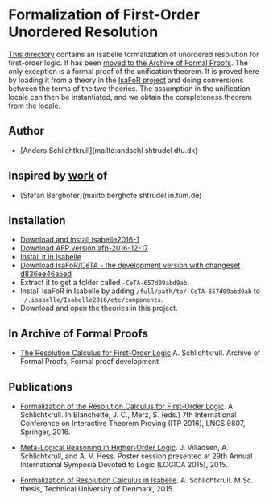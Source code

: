 # Formalization of First-Order Unordered Resolution #

[This directory](https://bitbucket.org/isafol/isafol/src/master/Unordered_Resolution/) contains an Isabelle formalization of unordered resolution for first-order logic. It has been [moved to the Archive of Formal Proofs](https://www.isa-afp.org/entries/Resolution_FOL.shtml). The only exception is a formal proof of the unification theorem. It is proved here by loading it from a theory in the [IsaFoR project](http://cl-informatik.uibk.ac.at/software/ceta/) and doing conversions between the terms of the two theories. The assumption in the unification locale can then be instantiated, and we obtain the completeness theorem from the locale.

## Author ##

* [Anders Schlichtkrull](mailto:andschl shtrudel dtu.dk)

## Inspired by [work](http://afp.sourceforge.net/entries/FOL-Fitting.shtml) of ##

* [Stefan Berghofer](mailto:berghofe shtrudel in.tum.de)

## Installation ##
* [Download and install Isabelle2016-1](https://isabelle.in.tum.de)
* [Download AFP version afp-2016-12-17](https://sourceforge.net/projects/afp/files/afp-Isabelle2016-1/)
* [Install it in Isabelle](https://www.isa-afp.org/using.shtml)
* [Download IsaFoR/CeTA - the development version with changeset d836ee46a5ed](http://cl2-informatik.uibk.ac.at/rewriting/mercurial.cgi/IsaFoR/archive/d836ee46a5ed.tar.bz2)
* Extract it to get a folder called `-CeTA-657d09abd9ab`.
* Install IsaFoR in Isabelle by adding `/full/path/to/-CeTA-657d09abd9ab` to `~/.isabelle/Isabelle2016/etc/components`.
* Download and open the theories in this project.

## In Archive of Formal Proofs ##

* [The Resolution Calculus for First-Order Logic](https://www.isa-afp.org/entries/Resolution_FOL.shtml)
  A. Schlichtkrull.
  Archive of Formal Proofs, Formal proof development

## Publications ##

* [Formalization of the Resolution Calculus for First-Order Logic](http://orbit.dtu.dk/files/126069253/typeinst.pdf).
  A. Schlichtkrull.
  In Blanchette, J. C., Merz, S. (eds.) 7th International Conference on Interactive Theorem Proving (ITP 2016), LNCS 9807, Springer, 2016.

* [Meta-Logical Reasoning in Higher-Order Logic](http://orbit.dtu.dk/files/118776437/logica_poster.pdf).
  J. Villadsen, A. Schlichtkrull, and A. V. Hess.
  Poster session presented at 29th Annual International Symposia Devoted to Logic (LOGICA 2015), 2015.

* [Formalization of Resolution Calculus in Isabelle](http://people.compute.dtu.dk/andschl/Thesis.pdf).
  A. Schlichtkrull.
  M.Sc. thesis, Technical University of Denmark, 2015.
